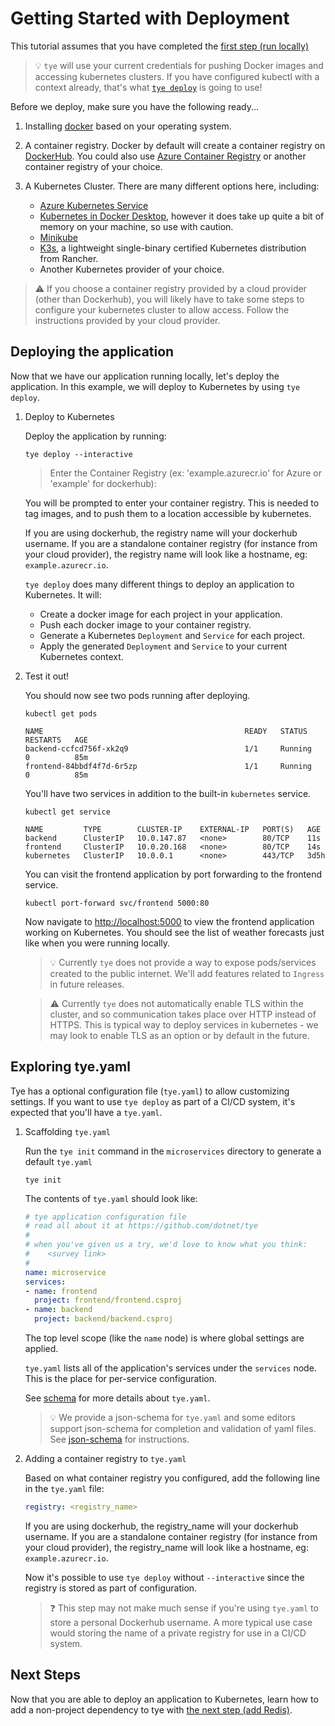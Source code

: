 # Getting Started with Deployment

This tutorial assumes that you have completed the [first step (run locally)](00_run_locally.md)

> :bulb: `tye` will use your current credentials for pushing Docker images and accessing kubernetes clusters. If you have configured kubectl with a context already, that's what [`tye deploy`](/docs/reference/commandline/tye-deploy.md) is going to use!

Before we deploy, make sure you have the following ready...

1. Installing [docker](https://docs.docker.com/install/) based on your operating system.

2. A container registry. Docker by default will create a container registry on [DockerHub](https://hub.docker.com/). You could also use [Azure Container Registry](https://docs.microsoft.com/en-us/azure/aks/tutorial-kubernetes-prepare-acr) or another container registry of your choice.

3. A Kubernetes Cluster. There are many different options here, including:
    - [Azure Kubernetes Service](https://docs.microsoft.com/en-us/azure/aks/tutorial-kubernetes-deploy-cluster)
    - [Kubernetes in Docker Desktop](https://www.docker.com/blog/docker-windows-desktop-now-kubernetes/), however it does take up quite a bit of memory on your machine, so use with caution.
    - [Minikube](https://kubernetes.io/docs/tasks/tools/install-minikube/)
    - [K3s](https://k3s.io), a lightweight single-binary certified Kubernetes distribution from Rancher.
    - Another Kubernetes provider of your choice.

> :warning: If you choose a container registry provided by a cloud provider (other than Dockerhub), you will likely have to take some steps to configure your kubernetes cluster to allow access. Follow the instructions provided by your cloud provider.

## Deploying the application

Now that we have our application running locally, let's deploy the application. In this example, we will deploy to Kubernetes by using `tye deploy`.

1. Deploy to Kubernetes

    Deploy the application by running:

    ```text
    tye deploy --interactive
    ```

    > Enter the Container Registry (ex: 'example.azurecr.io' for Azure or 'example' for dockerhub):

    You will be prompted to enter your container registry. This is needed to tag images, and to push them to a location accessible by kubernetes.

    If you are using dockerhub, the registry name will your dockerhub username. If you are a standalone container registry (for instance from your cloud provider), the registry name will look like a hostname, eg: `example.azurecr.io`.

    `tye deploy` does many different things to deploy an application to Kubernetes. It will:
    - Create a docker image for each project in your application.
    - Push each docker image to your container registry.
    - Generate a Kubernetes `Deployment` and `Service` for each project.
    - Apply the generated `Deployment` and `Service` to your current Kubernetes context.

2. Test it out!

    You should now see two pods running after deploying.

    ```text
    kubectl get pods
    ```

    ```text
    NAME                                             READY   STATUS    RESTARTS   AGE
    backend-ccfcd756f-xk2q9                          1/1     Running   0          85m
    frontend-84bbdf4f7d-6r5zp                        1/1     Running   0          85m
    ```

    You'll have two services in addition to the built-in `kubernetes` service.

    ```text
    kubectl get service
    ```

    ```text
    NAME         TYPE        CLUSTER-IP    EXTERNAL-IP   PORT(S)   AGE
    backend      ClusterIP   10.0.147.87   <none>        80/TCP    11s
    frontend     ClusterIP   10.0.20.168   <none>        80/TCP    14s
    kubernetes   ClusterIP   10.0.0.1      <none>        443/TCP   3d5h
    ```

    You can visit the frontend application by port forwarding to the frontend service.

    ```text
    kubectl port-forward svc/frontend 5000:80
    ```

    Now navigate to <http://localhost:5000> to view the frontend application working on Kubernetes. You should see the list of weather forecasts just like when you were running locally.

    > :bulb: Currently `tye` does not provide a way to expose pods/services created to the public internet. We'll add features related to `Ingress` in future releases.

    > :warning: Currently `tye` does not automatically enable TLS within the cluster, and so communication takes place over HTTP instead of HTTPS. This is typical way to deploy services in kubernetes - we may look to enable TLS as an option or by default in the future.

## Exploring tye.yaml

Tye has a optional configuration file (`tye.yaml`) to allow customizing settings. If you want to use `tye deploy` as part of a CI/CD system, it's expected that you'll have a `tye.yaml`.

1. Scaffolding `tye.yaml`

    Run the `tye init` command in the `microservices` directory to generate a default `tye.yaml`

    ```text
    tye init
    ```

    The contents of `tye.yaml` should look like:

    ```yaml
    # tye application configuration file
    # read all about it at https://github.com/dotnet/tye
    #
    # when you've given us a try, we'd love to know what you think:
    #    <survey link>
    #
    name: microservice
    services:
    - name: frontend
      project: frontend/frontend.csproj
    - name: backend
      project: backend/backend.csproj
    ```

    The top level scope (like the `name` node) is where global settings are applied.

    `tye.yaml` lists all of the application's services under the `services` node. This is the place for per-service configuration.

    See [schema](/docs/reference/schema.md) for more details about `tye.yaml`.

    > :bulb: We provide a json-schema for `tye.yaml` and some editors support json-schema for completion and validation of yaml files. See [json-schema](/src/schema/README.md) for instructions.

2. Adding a container registry to `tye.yaml`

    Based on what container registry you configured, add the following line in the `tye.yaml` file:

    ```yaml
    registry: <registry_name>
    ```

    If you are using dockerhub, the registry_name will your dockerhub username. If you are a standalone container registry (for instance from your cloud provider), the registry_name will look like a hostname, eg: `example.azurecr.io`.

    Now it's possible to use `tye deploy` without `--interactive` since the registry is stored as part of configuration.

    > :question: This step may not make much sense if you're using `tye.yaml` to store a personal Dockerhub username. A more typical use case would storing the name of a private registry for use in a CI/CD system.

## Next Steps

Now that you are able to deploy an application to Kubernetes, learn how to add a non-project dependency to tye with [the next step (add Redis)](02_add_redis.md).
